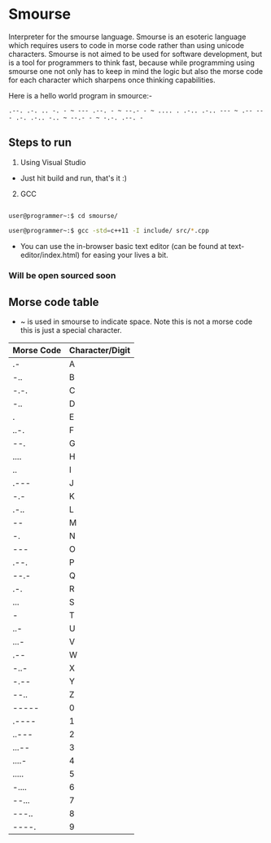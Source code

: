 # Smourse

Interpreter for the smourse language. Smourse is an esoteric language which requires users to code in morse code rather than using unicode characters. Smourse is not aimed to be used for software development, but is a tool for programmers to think fast, because while programming using smourse one not only has to keep in mind the logic but also the morse code for each character which sharpens once thinking capabilities.

Here is a hello world program in smource:-

```
.--. .-. .. -. - ~ --- .--. - ~ --.- - ~ .... . .-.. .-.. --- ~ .-- --- .-. .-.. -.. ~ --.- - ~ -.-. .--. - 
```

## Steps to run

1) Using Visual Studio

- Just hit build and run, that's it :)

2) GCC

```bash

user@programmer~:$ cd smourse/

user@programmer~:$ gcc -std=c++11 -I include/ src/*.cpp

```

- You can use the in-browser basic text editor (can be found at text-editor/index.html) for easing your lives a bit.

### Will be open sourced soon

## Morse code table

- ~ is used in smourse to indicate space. Note this is not a morse code this is just a special character.

<table class="table table-bordered table-hover table-condensed">
<thead><tr><th title="Field #1">Morse Code</th>
<th title="Field #2">Character/Digit</th>
</tr></thead>
<tbody><tr>
<td>.-</td>
<td> A</td>
</tr>
<tr>
<td>-..</td>
<td> B</td>
</tr>
<tr>
<td>-.-.</td>
<td> C</td>
</tr>
<tr>
<td>-..</td>
<td> D</td>
</tr>
<tr>
<td>.</td>
<td> E</td>
</tr>
<tr>
<td>..-.</td>
<td> F</td>
</tr>
<tr>
<td>--.</td>
<td> G</td>
</tr>
<tr>
<td>....</td>
<td> H</td>
</tr>
<tr>
<td>..</td>
<td> I</td>
</tr>
<tr>
<td>.---</td>
<td> J</td>
</tr>
<tr>
<td>-.-</td>
<td> K</td>
</tr>
<tr>
<td>.-..</td>
<td> L</td>
</tr>
<tr>
<td>--</td>
<td> M</td>
</tr>
<tr>
<td>-.</td>
<td> N</td>
</tr>
<tr>
<td>---</td>
<td> O</td>
</tr>
<tr>
<td>.--.</td>
<td> P</td>
</tr>
<tr>
<td>--.-</td>
<td> Q</td>
</tr>
<tr>
<td>.-.</td>
<td> R</td>
</tr>
<tr>
<td>...</td>
<td> S</td>
</tr>
<tr>
<td>-</td>
<td> T</td>
</tr>
<tr>
<td>..-</td>
<td> U</td>
</tr>
<tr>
<td>...-</td>
<td> V</td>
</tr>
<tr>
<td>.--</td>
<td> W</td>
</tr>
<tr>
<td>-..-</td>
<td> X</td>
</tr>
<tr>
<td>-.--</td>
<td> Y</td>
</tr>
<tr>
<td>--..</td>
<td> Z</td>
</tr>
<tr>
<td>-----</td>
<td> 0</td>
</tr>
<tr>
<td>.----</td>
<td> 1</td>
</tr>
<tr>
<td>..---</td>
<td> 2</td>
</tr>
<tr>
<td>...--</td>
<td> 3</td>
</tr>
<tr>
<td>....-</td>
<td> 4</td>
</tr>
<tr>
<td>.....</td>
<td> 5</td>
</tr>
<tr>
<td>-....</td>
<td> 6</td>
</tr>
<tr>
<td>--...</td>
<td> 7</td>
</tr>
<tr>
<td>---..</td>
<td> 8</td>
</tr>
<tr>
<td>----.</td>
<td> 9</td>
</tr>
</tbody></table>